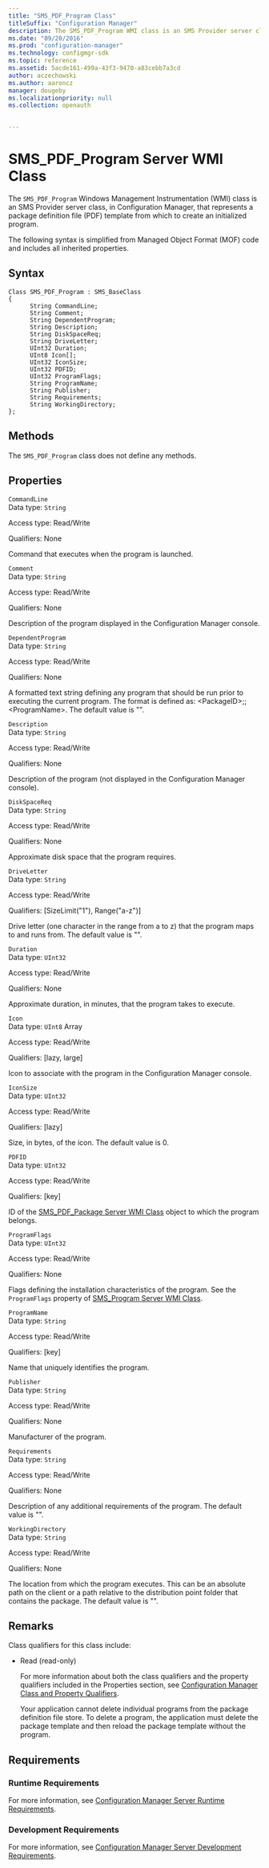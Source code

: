 ```yaml
---
title: "SMS_PDF_Program Class"
titleSuffix: "Configuration Manager"
description: The SMS_PDF_Program WMI class is an SMS Provider server class, in Configuration Manager, that represents a package definition file (PDF) template from which to create an initialized program.
ms.date: "09/20/2016"
ms.prod: "configuration-manager"
ms.technology: configmgr-sdk
ms.topic: reference
ms.assetid: 5acde161-499a-43f3-9470-a83cebb7a3cd
author: aczechowski
ms.author: aaroncz
manager: dougeby
ms.localizationpriority: null
ms.collection: openauth


---
```

# SMS_PDF_Program Server WMI Class
The `SMS_PDF_Program` Windows Management Instrumentation (WMI) class is an SMS Provider server class, in Configuration Manager, that represents a package definition file (PDF) template from which to create an initialized program.  

 The following syntax is simplified from Managed Object Format (MOF) code and includes all inherited properties.  

## Syntax  

```  
Class SMS_PDF_Program : SMS_BaseClass  
{  
      String CommandLine;  
      String Comment;  
      String DependentProgram;  
      String Description;  
      String DiskSpaceReq;  
      String DriveLetter;  
      UInt32 Duration;  
      UInt8 Icon[];  
      UInt32 IconSize;  
      UInt32 PDFID;  
      UInt32 ProgramFlags;  
      String ProgramName;  
      String Publisher;  
      String Requirements;  
      String WorkingDirectory;  
};  
```  

## Methods  
 The `SMS_PDF_Program` class does not define any methods.  

## Properties  
 `CommandLine`  
 Data type: `String`  

 Access type: Read/Write  

 Qualifiers: None  

 Command that executes when the program is launched.  

 `Comment`  
 Data type: `String`  

 Access type: Read/Write  

 Qualifiers: None  

 Description of the program displayed in the Configuration Manager console.  

 `DependentProgram`  
 Data type: `String`  

 Access type: Read/Write  

 Qualifiers: None  

 A formatted text string defining any program that should be run prior to executing the current program. The format is defined as: \<PackageID>;; \<ProgramName>. The default value is "".  

 `Description`  
 Data type: `String`  

 Access type: Read/Write  

 Qualifiers: None  

 Description of the program (not displayed in the Configuration Manager console).  

 `DiskSpaceReq`  
 Data type: `String`  

 Access type: Read/Write  

 Qualifiers: None  

 Approximate disk space that the program requires.  

 `DriveLetter`  
 Data type: `String`  

 Access type: Read/Write  

 Qualifiers: [SizeLimit("1"), Range("a-z")]  

 Drive letter (one character in the range from a to z) that the program maps to and runs from. The default value is "".  

 `Duration`  
 Data type: `UInt32`  

 Access type: Read/Write  

 Qualifiers: None  

 Approximate duration, in minutes, that the program takes to execute.  

 `Icon`  
 Data type: `UInt8` Array  

 Access type: Read/Write  

 Qualifiers: [lazy, large]  

 Icon to associate with the program in the Configuration Manager console.  

 `IconSize`  
 Data type: `UInt32`  

 Access type: Read/Write  

 Qualifiers: [lazy]  

 Size, in bytes, of the icon. The default value is 0.  

 `PDFID`  
 Data type: `UInt32`  

 Access type: Read/Write  

 Qualifiers: [key]  

 ID of the [SMS_PDF_Package Server WMI Class](../../../../../develop/reference/core/servers/configure/sms_pdf_package-server-wmi-class.md) object to which the program belongs.  

 `ProgramFlags`  
 Data type: `UInt32`  

 Access type: Read/Write  

 Qualifiers: None  

 Flags defining the installation characteristics of the program. See the `ProgramFlags` property of [SMS_Program Server WMI Class](../../../../../develop/reference/core/servers/configure/sms_program-server-wmi-class.md).  

 `ProgramName`  
 Data type: `String`  

 Access type: Read/Write  

 Qualifiers: [key]  

 Name that uniquely identifies the program.  

 `Publisher`  
 Data type: `String`  

 Access type: Read/Write  

 Qualifiers: None  

 Manufacturer of the program.  

 `Requirements`  
 Data type: `String`  

 Access type: Read/Write  

 Qualifiers: None  

 Description of any additional requirements of the program. The default value is "".  

 `WorkingDirectory`  
 Data type: `String`  

 Access type: Read/Write  

 Qualifiers: None  

 The location from which the program executes. This can be an absolute path on the client or a path relative to the distribution point folder that contains the package. The default value is "".  

## Remarks  
 Class qualifiers for this class include:  

- Read (read-only)  

  For more information about both the class qualifiers and the property qualifiers included in the Properties section, see [Configuration Manager Class and Property Qualifiers](../../../../../develop/reference/misc/class-and-property-qualifiers.md).  

  Your application cannot delete individual programs from the package definition file store. To delete a program, the application must delete the package template and then reload the package template without the program.  

## Requirements  

### Runtime Requirements  
 For more information, see [Configuration Manager Server Runtime Requirements](../../../../../develop/core/reqs/server-runtime-requirements.md).  

### Development Requirements  
 For more information, see [Configuration Manager Server Development Requirements](../../../../../develop/core/reqs/server-development-requirements.md).  
